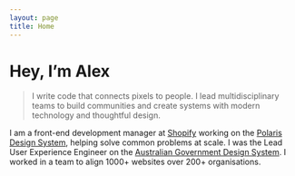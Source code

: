 ```yaml
---
layout: page
title: Home
---
```

# Hey, I’m Alex

> I write code that connects pixels to people. I lead multidisciplinary teams to build communities and create systems with modern technology and thoughtful design.

I am a front-end development manager at [Shopify](https://shopify.com) working on the [Polaris Design System](https://polaris.shopify.com), helping solve common problems at scale. I was the Lead User Experience Engineer on the [Australian Government Design System](https://designsystem.gov.au). I worked in a team to align 1000+ websites over 200+ organisations.
